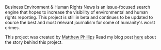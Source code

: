 Business Environment & Human Rights News is an issue-focused search engine that hopes to
increase the visibility of environmental and human rights reporting.
This project is still in beta and continues to be updated to source the best and 
most relevant journalism for some of humanity's worst crimes.

This project was created by [Matthew Phillips](https://mattphillips.space)
Read my blog post [here](https://www.mattphillips.space/blog/am-i-funding-human-rights-abuses)
about the story behind this project.